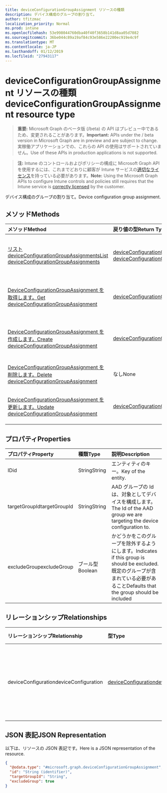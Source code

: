 ```yaml
---
title: deviceConfigurationGroupAssignment リソースの種類
description: デバイス構成のグループの割り当て。
author: tfitzmac
localization_priority: Normal
ms.prod: intune
ms.openlocfilehash: 53e998044760dba40f40f3658b141d8aa05d7082
ms.sourcegitcommit: 36be044c89a19af84c93e586e22200ec919e4c9f
ms.translationtype: MT
ms.contentlocale: ja-JP
ms.lasthandoff: 01/12/2019
ms.locfileid: "27943117"
---
```

# <a name="deviceconfigurationgroupassignment-resource-type"></a><span data-ttu-id="cc495-103">deviceConfigurationGroupAssignment リソースの種類</span><span class="sxs-lookup"><span data-stu-id="cc495-103">deviceConfigurationGroupAssignment resource type</span></span>

> <span data-ttu-id="cc495-104">**重要:** Microsoft Graph のベータ版 (/beta) の API はプレビュー中であるため、変更されることがあります。</span><span class="sxs-lookup"><span data-stu-id="cc495-104">**Important:** APIs under the / beta version in Microsoft Graph are in preview and are subject to change.</span></span> <span data-ttu-id="cc495-105">実稼働アプリケーションでの、これらの API の使用はサポートされていません。</span><span class="sxs-lookup"><span data-stu-id="cc495-105">Use of these APIs in production applications is not supported.</span></span>

> <span data-ttu-id="cc495-106">**注:** Intune のコントロールおよびポリシーの構成に Microsoft Graph API を使用するには、これまでどおりに顧客が Intune サービスの[適切なライセンス](https://go.microsoft.com/fwlink/?linkid=839381)を持っている必要があります。</span><span class="sxs-lookup"><span data-stu-id="cc495-106">**Note:** Using the Microsoft Graph APIs to configure Intune controls and policies still requires that the Intune service is [correctly licensed](https://go.microsoft.com/fwlink/?linkid=839381) by the customer.</span></span>

<span data-ttu-id="cc495-107">デバイス構成のグループの割り当て。</span><span class="sxs-lookup"><span data-stu-id="cc495-107">Device configuration group assignment.</span></span>
## <a name="methods"></a><span data-ttu-id="cc495-108">メソッド</span><span class="sxs-lookup"><span data-stu-id="cc495-108">Methods</span></span>
|<span data-ttu-id="cc495-109">メソッド</span><span class="sxs-lookup"><span data-stu-id="cc495-109">Method</span></span>|<span data-ttu-id="cc495-110">戻り値の型</span><span class="sxs-lookup"><span data-stu-id="cc495-110">Return Type</span></span>|<span data-ttu-id="cc495-111">説明</span><span class="sxs-lookup"><span data-stu-id="cc495-111">Description</span></span>|
|:---|:---|:---|
|[<span data-ttu-id="cc495-112">リスト deviceConfigurationGroupAssignments</span><span class="sxs-lookup"><span data-stu-id="cc495-112">List deviceConfigurationGroupAssignments</span></span>](../api/intune-deviceconfig-deviceconfigurationgroupassignment-list.md)|<span data-ttu-id="cc495-113">[deviceConfigurationGroupAssignment](../resources/intune-deviceconfig-deviceconfigurationgroupassignment.md)コレクション</span><span class="sxs-lookup"><span data-stu-id="cc495-113">[deviceConfigurationGroupAssignment](../resources/intune-deviceconfig-deviceconfigurationgroupassignment.md) collection</span></span>|<span data-ttu-id="cc495-114">[DeviceConfigurationGroupAssignment](../resources/intune-deviceconfig-deviceconfigurationgroupassignment.md)オブジェクトのプロパティと関係を一覧表示します。</span><span class="sxs-lookup"><span data-stu-id="cc495-114">List properties and relationships of the [deviceConfigurationGroupAssignment](../resources/intune-deviceconfig-deviceconfigurationgroupassignment.md) objects.</span></span>|
|[<span data-ttu-id="cc495-115">DeviceConfigurationGroupAssignment を取得します。</span><span class="sxs-lookup"><span data-stu-id="cc495-115">Get deviceConfigurationGroupAssignment</span></span>](../api/intune-deviceconfig-deviceconfigurationgroupassignment-get.md)|[<span data-ttu-id="cc495-116">deviceConfigurationGroupAssignment</span><span class="sxs-lookup"><span data-stu-id="cc495-116">deviceConfigurationGroupAssignment</span></span>](../resources/intune-deviceconfig-deviceconfigurationgroupassignment.md)|<span data-ttu-id="cc495-117">[DeviceConfigurationGroupAssignment](../resources/intune-deviceconfig-deviceconfigurationgroupassignment.md)オブジェクトのプロパティと関係を参照してください。</span><span class="sxs-lookup"><span data-stu-id="cc495-117">Read properties and relationships of the [deviceConfigurationGroupAssignment](../resources/intune-deviceconfig-deviceconfigurationgroupassignment.md) object.</span></span>|
|[<span data-ttu-id="cc495-118">DeviceConfigurationGroupAssignment を作成します。</span><span class="sxs-lookup"><span data-stu-id="cc495-118">Create deviceConfigurationGroupAssignment</span></span>](../api/intune-deviceconfig-deviceconfigurationgroupassignment-create.md)|[<span data-ttu-id="cc495-119">deviceConfigurationGroupAssignment</span><span class="sxs-lookup"><span data-stu-id="cc495-119">deviceConfigurationGroupAssignment</span></span>](../resources/intune-deviceconfig-deviceconfigurationgroupassignment.md)|<span data-ttu-id="cc495-120">新しい[deviceConfigurationGroupAssignment](../resources/intune-deviceconfig-deviceconfigurationgroupassignment.md)オブジェクトを作成します。</span><span class="sxs-lookup"><span data-stu-id="cc495-120">Create a new [deviceConfigurationGroupAssignment](../resources/intune-deviceconfig-deviceconfigurationgroupassignment.md) object.</span></span>|
|[<span data-ttu-id="cc495-121">DeviceConfigurationGroupAssignment を削除します。</span><span class="sxs-lookup"><span data-stu-id="cc495-121">Delete deviceConfigurationGroupAssignment</span></span>](../api/intune-deviceconfig-deviceconfigurationgroupassignment-delete.md)|<span data-ttu-id="cc495-122">なし</span><span class="sxs-lookup"><span data-stu-id="cc495-122">None</span></span>|<span data-ttu-id="cc495-123">の[deviceConfigurationGroupAssignment](../resources/intune-deviceconfig-deviceconfigurationgroupassignment.md)を削除します。</span><span class="sxs-lookup"><span data-stu-id="cc495-123">Deletes a [deviceConfigurationGroupAssignment](../resources/intune-deviceconfig-deviceconfigurationgroupassignment.md).</span></span>|
|[<span data-ttu-id="cc495-124">DeviceConfigurationGroupAssignment を更新します。</span><span class="sxs-lookup"><span data-stu-id="cc495-124">Update deviceConfigurationGroupAssignment</span></span>](../api/intune-deviceconfig-deviceconfigurationgroupassignment-update.md)|[<span data-ttu-id="cc495-125">deviceConfigurationGroupAssignment</span><span class="sxs-lookup"><span data-stu-id="cc495-125">deviceConfigurationGroupAssignment</span></span>](../resources/intune-deviceconfig-deviceconfigurationgroupassignment.md)|<span data-ttu-id="cc495-126">[DeviceConfigurationGroupAssignment](../resources/intune-deviceconfig-deviceconfigurationgroupassignment.md)オブジェクトのプロパティを更新します。</span><span class="sxs-lookup"><span data-stu-id="cc495-126">Update the properties of a [deviceConfigurationGroupAssignment](../resources/intune-deviceconfig-deviceconfigurationgroupassignment.md) object.</span></span>|

## <a name="properties"></a><span data-ttu-id="cc495-127">プロパティ</span><span class="sxs-lookup"><span data-stu-id="cc495-127">Properties</span></span>
|<span data-ttu-id="cc495-128">プロパティ</span><span class="sxs-lookup"><span data-stu-id="cc495-128">Property</span></span>|<span data-ttu-id="cc495-129">種類</span><span class="sxs-lookup"><span data-stu-id="cc495-129">Type</span></span>|<span data-ttu-id="cc495-130">説明</span><span class="sxs-lookup"><span data-stu-id="cc495-130">Description</span></span>|
|:---|:---|:---|
|<span data-ttu-id="cc495-131">ID</span><span class="sxs-lookup"><span data-stu-id="cc495-131">id</span></span>|<span data-ttu-id="cc495-132">String</span><span class="sxs-lookup"><span data-stu-id="cc495-132">String</span></span>|<span data-ttu-id="cc495-133">エンティティのキー。</span><span class="sxs-lookup"><span data-stu-id="cc495-133">Key of the entity.</span></span>|
|<span data-ttu-id="cc495-134">targetGroupId</span><span class="sxs-lookup"><span data-stu-id="cc495-134">targetGroupId</span></span>|<span data-ttu-id="cc495-135">String</span><span class="sxs-lookup"><span data-stu-id="cc495-135">String</span></span>|<span data-ttu-id="cc495-136">AAD グループの Id は、対象としてデバイスを構成します。</span><span class="sxs-lookup"><span data-stu-id="cc495-136">The Id of the AAD group we are targeting the device configuration to.</span></span>|
|<span data-ttu-id="cc495-137">excludeGroup</span><span class="sxs-lookup"><span data-stu-id="cc495-137">excludeGroup</span></span>|<span data-ttu-id="cc495-138">ブール型</span><span class="sxs-lookup"><span data-stu-id="cc495-138">Boolean</span></span>|<span data-ttu-id="cc495-139">かどうかをこのグループを除外するようにします。</span><span class="sxs-lookup"><span data-stu-id="cc495-139">Indicates if this group is should be excluded.</span></span> <span data-ttu-id="cc495-140">既定のグループが含まれている必要があること</span><span class="sxs-lookup"><span data-stu-id="cc495-140">Defaults that the group should be included</span></span>|

## <a name="relationships"></a><span data-ttu-id="cc495-141">リレーションシップ</span><span class="sxs-lookup"><span data-stu-id="cc495-141">Relationships</span></span>
|<span data-ttu-id="cc495-142">リレーションシップ</span><span class="sxs-lookup"><span data-stu-id="cc495-142">Relationship</span></span>|<span data-ttu-id="cc495-143">型</span><span class="sxs-lookup"><span data-stu-id="cc495-143">Type</span></span>|<span data-ttu-id="cc495-144">説明</span><span class="sxs-lookup"><span data-stu-id="cc495-144">Description</span></span>|
|:---|:---|:---|
|<span data-ttu-id="cc495-145">deviceConfiguration</span><span class="sxs-lookup"><span data-stu-id="cc495-145">deviceConfiguration</span></span>|[<span data-ttu-id="cc495-146">deviceConfiguration</span><span class="sxs-lookup"><span data-stu-id="cc495-146">deviceConfiguration</span></span>](../resources/intune-deviceconfig-deviceconfiguration.md)|<span data-ttu-id="cc495-147">ナビゲーション リンクを対象となるデバイスを構成します。</span><span class="sxs-lookup"><span data-stu-id="cc495-147">The navigation link to the Device Configuration being targeted.</span></span>|

## <a name="json-representation"></a><span data-ttu-id="cc495-148">JSON 表記</span><span class="sxs-lookup"><span data-stu-id="cc495-148">JSON Representation</span></span>
<span data-ttu-id="cc495-149">以下は、リソースの JSON 表記です。</span><span class="sxs-lookup"><span data-stu-id="cc495-149">Here is a JSON representation of the resource.</span></span>
<!-- {
  "blockType": "resource",
  "keyProperty": "id",
  "@odata.type": "microsoft.graph.deviceConfigurationGroupAssignment"
}
-->
``` json
{
  "@odata.type": "#microsoft.graph.deviceConfigurationGroupAssignment",
  "id": "String (identifier)",
  "targetGroupId": "String",
  "excludeGroup": true
}
```





